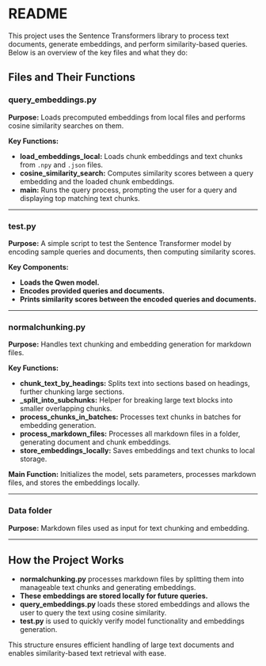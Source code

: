 # README

This project uses the Sentence Transformers library to process text documents, generate embeddings, and perform similarity-based queries. Below is an overview of the key files and what they do:

## Files and Their Functions

### query_embeddings.py

**Purpose:** Loads precomputed embeddings from local files and performs cosine similarity searches on them.

**Key Functions:**
- **load_embeddings_local:** Loads chunk embeddings and text chunks from `.npy` and `.json` files.
- **cosine_similarity_search:** Computes similarity scores between a query embedding and the loaded chunk embeddings.
- **main:** Runs the query process, prompting the user for a query and displaying top matching text chunks.

---

### test.py

**Purpose:** A simple script to test the Sentence Transformer model by encoding sample queries and documents, then computing similarity scores.

**Key Components:**
- **Loads the Qwen model.**
- **Encodes provided queries and documents.**
- **Prints similarity scores between the encoded queries and documents.**

---

### normalchunking.py

**Purpose:** Handles text chunking and embedding generation for markdown files.

**Key Functions:**
- **chunk_text_by_headings:** Splits text into sections based on headings, further chunking large sections.
- **_split_into_subchunks:** Helper for breaking large text blocks into smaller overlapping chunks.
- **process_chunks_in_batches:** Processes text chunks in batches for embedding generation.
- **process_markdown_files:** Processes all markdown files in a folder, generating document and chunk embeddings.
- **store_embeddings_locally:** Saves embeddings and text chunks to local storage.

**Main Function:** Initializes the model, sets parameters, processes markdown files, and stores the embeddings locally.

---

### Data folder

**Purpose:** Markdown files used as input for text chunking and embedding.

---

## How the Project Works

- **normalchunking.py** processes markdown files by splitting them into manageable text chunks and generating embeddings.
- **These embeddings are stored locally for future queries.**
- **query_embeddings.py** loads these stored embeddings and allows the user to query the text using cosine similarity.
- **test.py** is used to quickly verify model functionality and embeddings generation.

This structure ensures efficient handling of large text documents and enables similarity-based text retrieval with ease.

